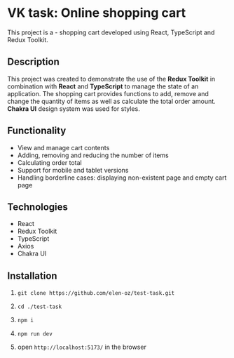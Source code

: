 # VK task: Online shopping cart

This project is a - shopping cart developed using React, TypeScript and Redux Toolkit.

## Description

This project was created to demonstrate the use of the **Redux Toolkit** in combination with **React** and **TypeScript** to manage the state of an application. The shopping cart provides functions to add, remove and change the quantity of items as well as calculate the total order amount. **Chakra UI** design system was used for styles.

## Functionality

- View and manage cart contents
- Adding, removing and reducing the number of items
- Calculating order total
- Support for mobile and tablet versions
- Handling borderline cases: displaying non-existent page and empty cart page

## Technologies

- React
- Redux Toolkit
- TypeScript
- Axios
- Chakra UI

## Installation

1. `git clone https://github.com/elen-oz/test-task.git`

2. `cd ./test-task`

3. `npm i`

4. `npm run dev`

5. open `http://localhost:5173/` in the browser
